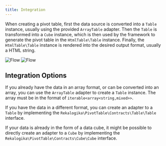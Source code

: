 ```yaml
---
title: Integration
---
```


When creating a pivot table, first the data source is converted into a `Table`
instance, usually using the provided `ArrayTable` adapter. Then the `Table` is
transformed into a `Cube` instance, which is then used by the framework to
generate the pivot table in the `HtmlTable\Table` instance. Finally, the
`HtmlTable\Table` instance is rendered into the desired output format, usually a
HTML string.

![Flow](./diagrams/flow.light.svg#light)
![Flow](./diagrams/flow.dark.svg#dark)

## Integration Options

If you already have the data in an array format, or can be converted into an
array, you can use the `ArrayTable` adapter to create a `Table` instance. The
array must be in the format of `iterable<array<string,mixed>>`.

If you have the data in a different format, you can create an adapter to a
`Table` by implementing the `Rekalogika\PivotTable\Contracts\Table\Table`
interface.

If your data is already in the form of a data cube, it might be possible to
directly create an adapter to a `Cube` by implementing the
`Rekalogika\PivotTable\Contracts\Cube\Cube` interface.
